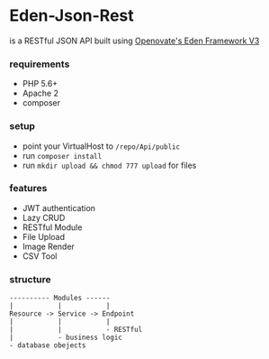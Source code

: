 # Eden-Json-Rest
is a RESTful JSON API built using [Openovate's Eden Framework V3](https://github.com/Openovate/Framework)

### requirements
- PHP 5.6+
- Apache 2
- composer

### setup
- point your VirtualHost to `/repo/Api/public`
- run `composer install`
- run `mkdir upload && chmod 777 upload` for files

### features
- JWT authentication
- Lazy CRUD
- RESTful Module
- File Upload
- Image Render
- CSV Tool

### structure
	---------- Modules ------
	|			|			|
	Resource -> Service -> Endpoint
	|			|			|
	|			|			- RESTful
	|			- business logic
	- database obejects